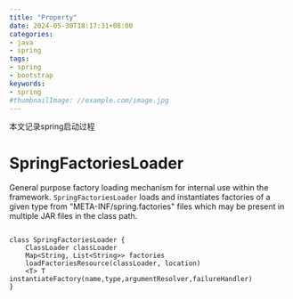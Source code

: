 ```yaml
---
title: "Property"
date: 2024-05-30T18:17:31+08:00
categories:
- java
- spring
tags:
- spring
- bootstrap
keywords:
- spring
#thumbnailImage: //example.com/image.jpg
---
```


本文记录spring启动过程
<!--more-->


# SpringFactoriesLoader

General purpose factory loading mechanism for internal use within the framework.
`SpringFactoriesLoader` loads and instantiates factories of a given type from "META-INF/spring.factories" files which may be present in multiple JAR files in the class path.


```plantuml

class SpringFactoriesLoader {
    ClassLoader classLoader
    Map<String, List<String>> factories
    loadFactoriesResource(classLoader, location)
    <T> T instantiateFactory(name,type,argumentResolver,failureHandler)
}

```

